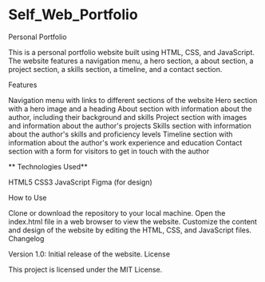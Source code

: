 # Self_Web_Portfolio
Personal Portfolio

This is a personal portfolio website built using HTML, CSS, and JavaScript. The website features a navigation menu, a hero section, a about section, a project section, a skills section, a timeline, and a contact section.

Features

Navigation menu with links to different sections of the website
Hero section with a hero image and a heading
About section with information about the author, including their background and skills
Project section with images and information about the author's projects
Skills section with information about the author's skills and proficiency levels
Timeline section with information about the author's work experience and education
Contact section with a form for visitors to get in touch with the author

** Technologies Used**

HTML5
CSS3
JavaScript
Figma (for design)

How to Use

Clone or download the repository to your local machine.
Open the index.html file in a web browser to view the website.
Customize the content and design of the website by editing the HTML, CSS, and JavaScript files.
Changelog

Version 1.0: Initial release of the website.
License

This project is licensed under the MIT License.
